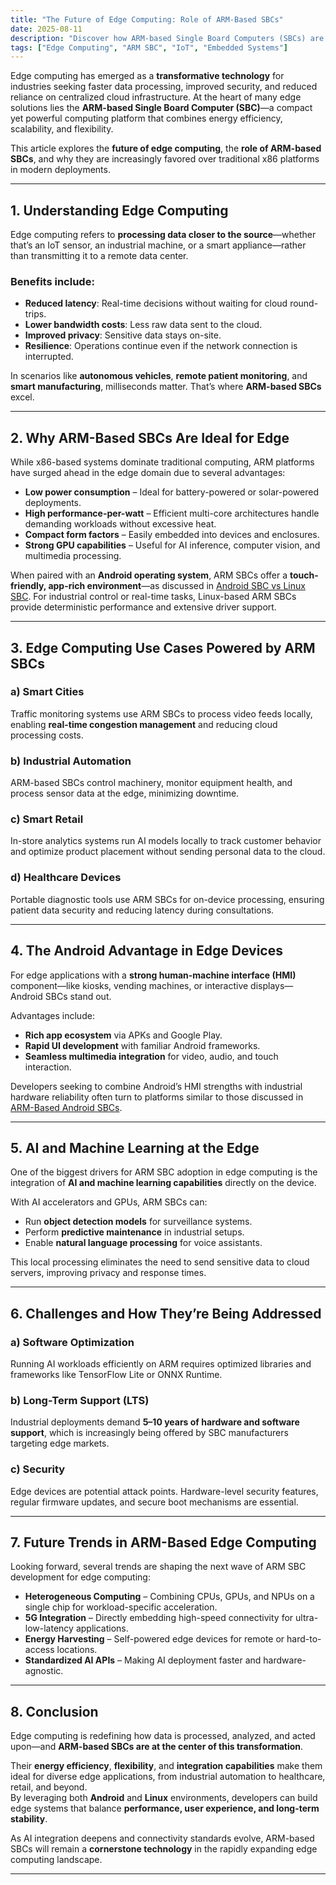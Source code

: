 ```yaml
---
title: "The Future of Edge Computing: Role of ARM-Based SBCs"
date: 2025-08-11
description: "Discover how ARM-based Single Board Computers (SBCs) are shaping the future of edge computing, enabling faster processing, lower latency, and smarter connected devices."
tags: ["Edge Computing", "ARM SBC", "IoT", "Embedded Systems"]
---
```


Edge computing has emerged as a **transformative technology** for industries seeking faster data processing, improved security, and reduced reliance on centralized cloud infrastructure. At the heart of many edge solutions lies the **ARM-based Single Board Computer (SBC)**—a compact yet powerful computing platform that combines energy efficiency, scalability, and flexibility.

This article explores the **future of edge computing**, the **role of ARM-based SBCs**, and why they are increasingly favored over traditional x86 platforms in modern deployments.

---

## 1. Understanding Edge Computing

Edge computing refers to **processing data closer to the source**—whether that’s an IoT sensor, an industrial machine, or a smart appliance—rather than transmitting it to a remote data center.

### Benefits include:
- **Reduced latency**: Real-time decisions without waiting for cloud round-trips.
- **Lower bandwidth costs**: Less raw data sent to the cloud.
- **Improved privacy**: Sensitive data stays on-site.
- **Resilience**: Operations continue even if the network connection is interrupted.

In scenarios like **autonomous vehicles**, **remote patient monitoring**, and **smart manufacturing**, milliseconds matter. That’s where **ARM-based SBCs** excel.

---

## 2. Why ARM-Based SBCs Are Ideal for Edge

While x86-based systems dominate traditional computing, ARM platforms have surged ahead in the edge domain due to several advantages:

- **Low power consumption** – Ideal for battery-powered or solar-powered deployments.
- **High performance-per-watt** – Efficient multi-core architectures handle demanding workloads without excessive heat.
- **Compact form factors** – Easily embedded into devices and enclosures.
- **Strong GPU capabilities** – Useful for AI inference, computer vision, and multimedia processing.

When paired with an **Android operating system**, ARM SBCs offer a **touch-friendly, app-rich environment**—as discussed in [Android SBC vs Linux SBC](/posts/android-sbc-vs-linux-sbc/). For industrial control or real-time tasks, Linux-based ARM SBCs provide deterministic performance and extensive driver support.

---

## 3. Edge Computing Use Cases Powered by ARM SBCs

### a) Smart Cities
Traffic monitoring systems use ARM SBCs to process video feeds locally, enabling **real-time congestion management** and reducing cloud processing costs.

### b) Industrial Automation
ARM-based SBCs control machinery, monitor equipment health, and process sensor data at the edge, minimizing downtime.

### c) Smart Retail
In-store analytics systems run AI models locally to track customer behavior and optimize product placement without sending personal data to the cloud.

### d) Healthcare Devices
Portable diagnostic tools use ARM SBCs for on-device processing, ensuring patient data security and reducing latency during consultations.

---

## 4. The Android Advantage in Edge Devices

For edge applications with a **strong human-machine interface (HMI)** component—like kiosks, vending machines, or interactive displays—Android SBCs stand out.

Advantages include:
- **Rich app ecosystem** via APKs and Google Play.
- **Rapid UI development** with familiar Android frameworks.
- **Seamless multimedia integration** for video, audio, and touch interaction.

Developers seeking to combine Android’s HMI strengths with industrial hardware reliability often turn to platforms similar to those discussed in [ARM-Based Android SBCs](/posts/arm-based-android-sbc/).

---

## 5. AI and Machine Learning at the Edge

One of the biggest drivers for ARM SBC adoption in edge computing is the integration of **AI and machine learning capabilities** directly on the device.

With AI accelerators and GPUs, ARM SBCs can:
- Run **object detection models** for surveillance systems.
- Perform **predictive maintenance** in industrial setups.
- Enable **natural language processing** for voice assistants.

This local processing eliminates the need to send sensitive data to cloud servers, improving privacy and response times.

---

## 6. Challenges and How They’re Being Addressed

### a) Software Optimization
Running AI workloads efficiently on ARM requires optimized libraries and frameworks like TensorFlow Lite or ONNX Runtime.

### b) Long-Term Support (LTS)
Industrial deployments demand **5–10 years of hardware and software support**, which is increasingly being offered by SBC manufacturers targeting edge markets.

### c) Security
Edge devices are potential attack points. Hardware-level security features, regular firmware updates, and secure boot mechanisms are essential.

---

## 7. Future Trends in ARM-Based Edge Computing

Looking forward, several trends are shaping the next wave of ARM SBC development for edge computing:

- **Heterogeneous Computing** – Combining CPUs, GPUs, and NPUs on a single chip for workload-specific acceleration.
- **5G Integration** – Directly embedding high-speed connectivity for ultra-low-latency applications.
- **Energy Harvesting** – Self-powered edge devices for remote or hard-to-access locations.
- **Standardized AI APIs** – Making AI deployment faster and hardware-agnostic.

---

## 8. Conclusion

Edge computing is redefining how data is processed, analyzed, and acted upon—and **ARM-based SBCs are at the center of this transformation**.

Their **energy efficiency**, **flexibility**, and **integration capabilities** make them ideal for diverse edge applications, from industrial automation to healthcare, retail, and beyond.  
By leveraging both **Android** and **Linux** environments, developers can build edge systems that balance **performance, user experience, and long-term stability**.

As AI integration deepens and connectivity standards evolve, ARM-based SBCs will remain a **cornerstone technology** in the rapidly expanding edge computing landscape.

---